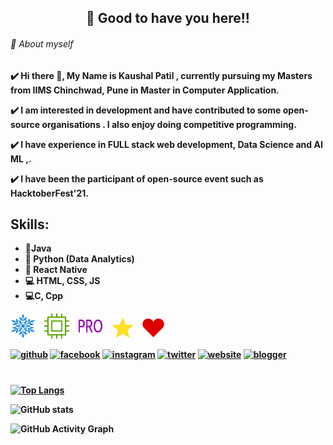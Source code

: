 <h2 align="center">
 <b> 👋 Good to have you here!! <b>
</h2>

###### 🌱 About myself

✔️ Hi there 👋, My Name is Kaushal Patil , currently pursuing my Masters from IIMS Chinchwad, Pune in Master in Computer Application.

✔️ I am interested in development and have contributed to some open-source organisations . I also enjoy doing competitive programming.

✔️ I have experience in FULL stack web development, Data Science and AI ML ,.

✔️ I have been the participant of open-source event such as HacktoberFest'21.

## Skills: 
 - 🍵Java 
 - 🐍 Python (Data Analytics) 
 - 📱 React Native 
 - 💻 HTML, CSS, JS 
 - 💻C, Cpp 
  
<a href='https://archiveprogram.github.com/'><img src='https://raw.githubusercontent.com/acervenky/animated-github-badges/master/assets/acbadge.gif' width='40' height='40'></a> <a href='https://docs.github.com/en/developers'><img src='https://raw.githubusercontent.com/acervenky/animated-github-badges/master/assets/devbadge.gif' width='40' height='40'></a> <a href='https://github.com/pricing'><img src='https://raw.githubusercontent.com/acervenky/animated-github-badges/master/assets/pro.gif' width='40' height='40'></a> <a href='https://stars.github.com/'><img src='https://raw.githubusercontent.com/acervenky/animated-github-badges/master/assets/starbadge.gif' width='35' height='35'></a> <a href='https://docs.github.com/en/github/supporting-the-open-source-community-with-github-sponsors'><img src='https://raw.githubusercontent.com/acervenky/animated-github-badges/master/assets/sponsorbadge.gif' width='35' height='35'></a> 


[<img src='https://cdn.jsdelivr.net/npm/simple-icons@3.0.1/icons/github.svg' alt='github' height='40'>](https://github.com/kupatil)  [<img src='https://cdn.jsdelivr.net/npm/simple-icons@3.0.1/icons/facebook.svg' alt='facebook' height='40'>](https://www.facebook.com/kupatil122)  [<img src='https://cdn.jsdelivr.net/npm/simple-icons@3.0.1/icons/instagram.svg' alt='instagram' height='40'>](https://www.instagram.com/@coolskill__/)  [<img src='https://cdn.jsdelivr.net/npm/simple-icons@3.0.1/icons/twitter.svg' alt='twitter' height='40'>](https://twitter.com/kupatil122)  [<img src='https://cdn.jsdelivr.net/npm/simple-icons@3.0.1/icons/icloud.svg' alt='website' height='40'>](https://www.kaushalpatil.ml/)  [<img src='https://cdn.jsdelivr.net/npm/simple-icons@3.0.1/icons/blogger.svg' alt='blogger' height='40'>](https://www.tricksskill.com/)  

# 
  
 [![Top Langs](https://github-readme-stats.vercel.app/api/top-langs/?username=kupatil)](https://github.com/anuraghazra/github-readme-stats)

![GitHub stats](https://github-readme-stats.vercel.app/api?username=kupatil&show_icons=true&count_private=true)  

![GitHub Activity Graph](https://activity-graph.herokuapp.com/graph?username=kupatil)  


